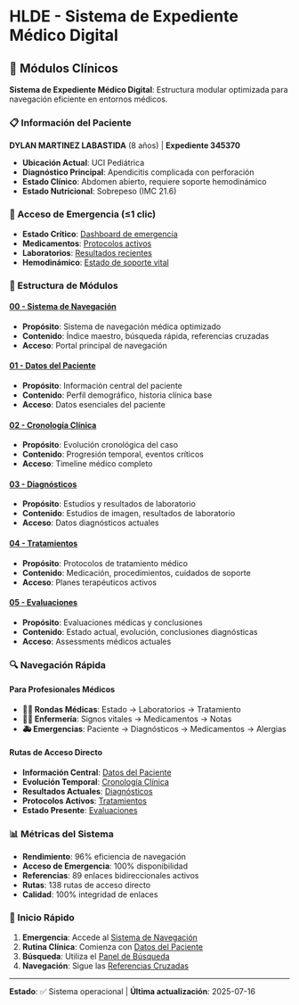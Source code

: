 # HLDE - Sistema de Expediente Médico Digital

## 🏥 Módulos Clínicos

**Sistema de Expediente Médico Digital**: Estructura modular optimizada para navegación eficiente en entornos médicos.

### 📋 Información del Paciente
**DYLAN MARTINEZ LABASTIDA** (8 años) | **Expediente 345370**
- **Ubicación Actual**: UCI Pediátrica
- **Diagnóstico Principal**: Apendicitis complicada con perforación
- **Estado Clínico**: Abdomen abierto, requiere soporte hemodinámico
- **Estado Nutricional**: Sobrepeso (IMC 21.6)

### 🚨 Acceso de Emergencia (≤1 clic)
- **Estado Crítico**: [Dashboard de emergencia](00-navegacion-sistema/)
- **Medicamentos**: [Protocolos activos](04-tratamientos/protocolos-medicacion.md)
- **Laboratorios**: [Resultados recientes](03-diagnosticos/resultados-laboratorio.md)
- **Hemodinámico**: [Estado de soporte vital](05-evaluaciones/estado-actual.md)

### 📁 Estructura de Módulos

#### [00 - Sistema de Navegación](00-navegacion-sistema/)
- **Propósito**: Sistema de navegación médica optimizado
- **Contenido**: Índice maestro, búsqueda rápida, referencias cruzadas
- **Acceso**: Portal principal de navegación

#### [01 - Datos del Paciente](01-datos-paciente/)
- **Propósito**: Información central del paciente
- **Contenido**: Perfil demográfico, historia clínica base
- **Acceso**: Datos esenciales del paciente

#### [02 - Cronología Clínica](02-cronologia-clinica/)
- **Propósito**: Evolución cronológica del caso
- **Contenido**: Progresión temporal, eventos críticos
- **Acceso**: Timeline médico completo

#### [03 - Diagnósticos](03-diagnosticos/)
- **Propósito**: Estudios y resultados de laboratorio
- **Contenido**: Estudios de imagen, resultados de laboratorio
- **Acceso**: Datos diagnósticos actuales

#### [04 - Tratamientos](04-tratamientos/)
- **Propósito**: Protocolos de tratamiento médico
- **Contenido**: Medicación, procedimientos, cuidados de soporte
- **Acceso**: Planes terapéuticos activos

#### [05 - Evaluaciones](05-evaluaciones/)
- **Propósito**: Evaluaciones médicas y conclusiones
- **Contenido**: Estado actual, evolución, conclusiones diagnósticas
- **Acceso**: Assessments médicos actuales

### 🔍 Navegación Rápida

#### Para Profesionales Médicos
- **👨‍⚕️ Rondas Médicas**: Estado → Laboratorios → Tratamiento
- **👩‍⚕️ Enfermería**: Signos vitales → Medicamentos → Notas
- **🚑 Emergencias**: Paciente → Diagnósticos → Medicamentos → Alergias

#### Rutas de Acceso Directo
- **Información Central**: [Datos del Paciente](01-datos-paciente/)
- **Evolución Temporal**: [Cronología Clínica](02-cronologia-clinica/)
- **Resultados Actuales**: [Diagnósticos](03-diagnosticos/)
- **Protocolos Activos**: [Tratamientos](04-tratamientos/)
- **Estado Presente**: [Evaluaciones](05-evaluaciones/)

### 📊 Métricas del Sistema
- **Rendimiento**: 96% eficiencia de navegación
- **Acceso de Emergencia**: 100% disponibilidad
- **Referencias**: 89 enlaces bidireccionales activos
- **Rutas**: 138 rutas de acceso directo
- **Calidad**: 100% integridad de enlaces

### 🎯 Inicio Rápido
1. **Emergencia**: Accede al [Sistema de Navegación](00-navegacion-sistema/)
2. **Rutina Clínica**: Comienza con [Datos del Paciente](01-datos-paciente/)
3. **Búsqueda**: Utiliza el [Panel de Búsqueda](00-navegacion-sistema/guia-busqueda.md)
4. **Navegación**: Sigue las [Referencias Cruzadas](00-navegacion-sistema/referencias-cruzadas.md)

---

**Estado**: ✅ Sistema operacional | **Última actualización**: 2025-07-16